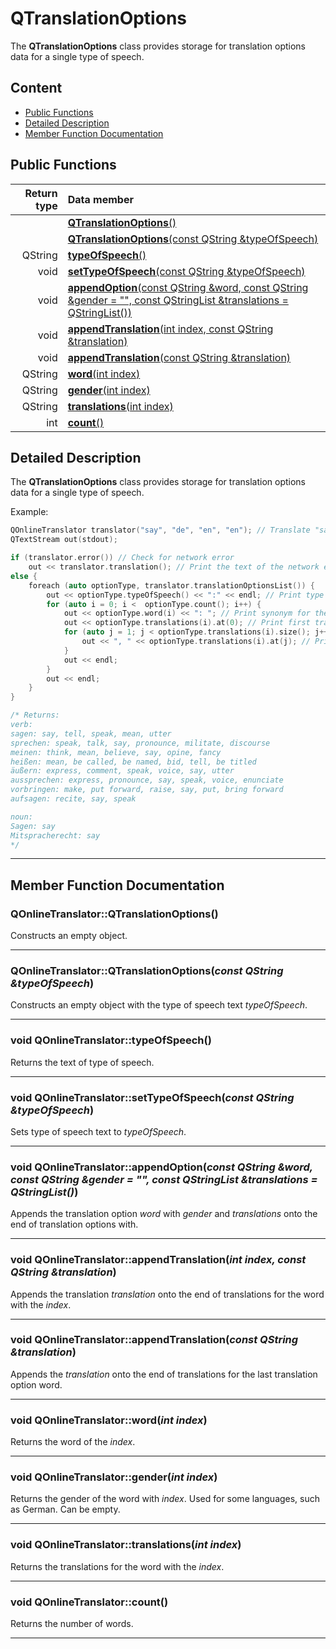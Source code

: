 # QTranslationOptions

The **QTranslationOptions** class provides storage for translation options data for a single type of speech.

## Content

* [Public Functions](#public-functions)
* [Detailed Description](#detailed-description)
* [Member Function Documentation](#member-function-documentation)

## Public Functions

| Return type                         | Data member                                                                                                                                        |
|------------------------------------:|:---------------------------------------------------------------------------------------------------------------------------------------------------|
|                                     | [**QTranslationOptions**()](#c1)                                                                                                                   |
|                                     | [**QTranslationOptions**(const QString &typeOfSpeech)](#c2)                                                                                        |
| QString                             | [**typeOfSpeech**()](#type-of-speech)                                                                                                              |
| void                                | [**setTypeOfSpeech**(const QString &typeOfSpeech)](#set-type-of-speech)                                                                            |
| void                                | [**appendOption**(const QString &word, const QString &gender = "", const QStringList &translations = QStringList())](#append-option)               |
| void                                | [**appendTranslation**(int index, const QString &translation)](#append-translation-1)                                                              |
| void                                | [**appendTranslation**(const QString &translation)](#append-translation-2)                                                                         |
| QString                             | [**word**(int index)](#word)                                                                                                                       |
| QString                             | [**gender**(int index)](#gender)                                                                                                                       |
| QString                             | [**translations**(int index)](#translations)                                                                                                       |
| int                                 | [**count**()](#count)                                                                                                                              |

## Detailed Description

The **QTranslationOptions** class provides storage for translation options data for a single type of speech.

Example:

```cpp
QOnlineTranslator translator("say", "de", "en", "en"); // Translate "say" into German form English with English names of speech types
QTextStream out(stdout);

if (translator.error()) // Check for network error
    out << translator.translation(); // Print the text of the network error
else {
    foreach (auto optionType, translator.translationOptionsList()) {
        out << optionType.typeOfSpeech() << ":" << endl; // Print type of speech with a colon
        for (auto i = 0; i <  optionType.count(); i++) {
            out << optionType.word(i) << ": "; // Print synonym for the source word
            out << optionType.translations(i).at(0); // Print first translation option for the synonym
            for (auto j = 1; j < optionType.translations(i).size(); j++) {
                out << ", " << optionType.translations(i).at(j); // Print the rest of the translation options
            }
            out << endl;
        }
        out << endl;
    }
}

/* Returns:
verb:
sagen: say, tell, speak, mean, utter
sprechen: speak, talk, say, pronounce, militate, discourse
meinen: think, mean, believe, say, opine, fancy
heißen: mean, be called, be named, bid, tell, be titled
äußern: express, comment, speak, voice, say, utter
aussprechen: express, pronounce, say, speak, voice, enunciate
vorbringen: make, put forward, raise, say, put, bring forward
aufsagen: recite, say, speak

noun:
Sagen: say
Mitspracherecht: say
*/
```
---

## Member Function Documentation

### <a id='c1'/> QOnlineTranslator::QTranslationOptions()
Constructs an empty object.
___

### <a id='c2'/> QOnlineTranslator::QTranslationOptions(*const QString &typeOfSpeech*)
Constructs an empty object with the type of speech text *typeOfSpeech*.
___

### <a id='type-of-speech'/> void QOnlineTranslator::typeOfSpeech()
Returns the text of type of speech.
___

### <a id='set-type-of-speech'/> void QOnlineTranslator::setTypeOfSpeech(*const QString &typeOfSpeech*)
Sets type of speech text to *typeOfSpeech*.
___

### <a id='append-option'/> void QOnlineTranslator::appendOption(*const QString &word, const QString &gender = "", const QStringList &translations = QStringList()*)
Appends the translation option *word* with *gender* and *translations* onto the end of translation options with.
___

### <a id='append-translation-1'/> void QOnlineTranslator::appendTranslation(*int index, const QString &translation*)
Appends the translation *translation* onto the end of translations for the word with the *index*.
___

### <a id='append-translation-2'/> void QOnlineTranslator::appendTranslation(*const QString &translation*)
Appends the *translation* onto the end of translations for the last translation option word.
___

### <a id='word'/> void QOnlineTranslator::word(*int index*)
Returns the word of the *index*.
___

### <a id='gender'/> void QOnlineTranslator::gender(*int index*)
Returns the gender of the word with *index*. Used for some languages, such as German. Can be empty.
___

### <a id='translations'/> void QOnlineTranslator::translations(*int index*)
Returns the translations for the word with the *index*.
___

### <a id='count'/> void QOnlineTranslator::count()
Returns the number of words.
___
